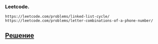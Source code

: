 ### Leetcode.
    https://leetcode.com/problems/linked-list-cycle/
    https://leetcode.com/problems/letter-combinations-of-a-phone-number/  

[**Решение**](https://github.com/otusteamedu/PHP_2023/pull/676)
--- 